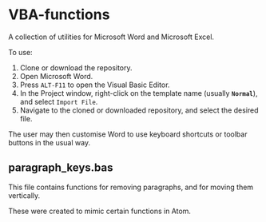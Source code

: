 # VBA-functions
A collection of utilities for Microsoft Word and Microsoft Excel.

To use:
1. Clone or download the repository.
1. Open Microsoft Word.
2. Press ```ALT-F11``` to open the Visual Basic Editor.
3. In the Project window, right-click on the template name (usually **```Normal```**), and select ```Import File```.
4. Navigate to the cloned or downloaded repository, and select the desired file.

The user may then customise Word to use keyboard shortcuts or toolbar buttons in the usual way.

## paragraph_keys.bas
This file contains functions for removing paragraphs, and for moving them vertically.

These were created to mimic certain functions in Atom.
